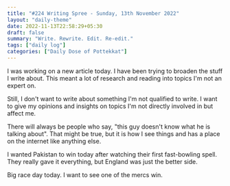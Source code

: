 ```yaml
---
title: "#224 Writing Spree - Sunday, 13th November 2022"
layout: "daily-theme"
date: 2022-11-13T22:58:29+05:30
draft: false
summary: "Write. Rewrite. Edit. Re-edit."
tags: ["daily log"]
categories: ["Daily Dose of Pottekkat"]
---
```


I was working on a new article today. I have been trying to broaden the stuff I write about. This meant a lot of research and reading into topics I'm not an expert on.

Still, I don't want to write about something I'm not qualified to write. I want to give my opinions and insights on topics I'm not directly involved in but affect me.

There will always be people who say, "this guy doesn't know what he is talking about". That might be true, but it is how I see things and has a place on the internet like anything else.

I wanted Pakistan to win today after watching their first fast-bowling spell. They really gave it everything, but England was just the better side.

Big race day today. I want to see one of the mercs win.
